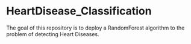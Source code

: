 # HeartDisease_Classification

The goal of this repository is to deploy a RandomForest algorithm to the problem of detecting Heart Diseases.
